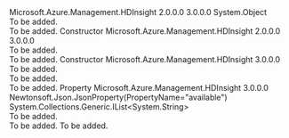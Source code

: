 <Type Name="VmSizesCapability" FullName="Microsoft.Azure.Management.HDInsight.Models.VmSizesCapability">
  <TypeSignature Language="C#" Value="public class VmSizesCapability" />
  <TypeSignature Language="ILAsm" Value=".class public auto ansi beforefieldinit VmSizesCapability extends System.Object" />
  <TypeSignature Language="DocId" Value="T:Microsoft.Azure.Management.HDInsight.Models.VmSizesCapability" />
  <TypeSignature Language="VB.NET" Value="Public Class VmSizesCapability" />
  <TypeSignature Language="F#" Value="type VmSizesCapability = class" />
  <AssemblyInfo>
    <AssemblyName>Microsoft.Azure.Management.HDInsight</AssemblyName>
    <AssemblyVersion>2.0.0.0</AssemblyVersion>
    <AssemblyVersion>3.0.0.0</AssemblyVersion>
  </AssemblyInfo>
  <Base>
    <BaseTypeName>System.Object</BaseTypeName>
  </Base>
  <Interfaces />
  <Docs>
    <summary>To be added.</summary>
    <remarks>To be added.</remarks>
  </Docs>
  <Members>
    <Member MemberName=".ctor">
      <MemberSignature Language="C#" Value="public VmSizesCapability ();" />
      <MemberSignature Language="ILAsm" Value=".method public hidebysig specialname rtspecialname instance void .ctor() cil managed" />
      <MemberSignature Language="DocId" Value="M:Microsoft.Azure.Management.HDInsight.Models.VmSizesCapability.#ctor" />
      <MemberSignature Language="VB.NET" Value="Public Sub New ()" />
      <MemberType>Constructor</MemberType>
      <AssemblyInfo>
        <AssemblyName>Microsoft.Azure.Management.HDInsight</AssemblyName>
        <AssemblyVersion>2.0.0.0</AssemblyVersion>
        <AssemblyVersion>3.0.0.0</AssemblyVersion>
      </AssemblyInfo>
      <Parameters />
      <Docs>
        <summary>To be added.</summary>
        <remarks>To be added.</remarks>
      </Docs>
    </Member>
    <Member MemberName=".ctor">
      <MemberSignature Language="C#" Value="public VmSizesCapability (System.Collections.Generic.IList&lt;string&gt; available = null);" />
      <MemberSignature Language="ILAsm" Value=".method public hidebysig specialname rtspecialname instance void .ctor(class System.Collections.Generic.IList`1&lt;string&gt; available) cil managed" />
      <MemberSignature Language="DocId" Value="M:Microsoft.Azure.Management.HDInsight.Models.VmSizesCapability.#ctor(System.Collections.Generic.IList{System.String})" />
      <MemberSignature Language="VB.NET" Value="Public Sub New (Optional available As IList(Of String) = null)" />
      <MemberSignature Language="F#" Value="new Microsoft.Azure.Management.HDInsight.Models.VmSizesCapability : System.Collections.Generic.IList&lt;string&gt; -&gt; Microsoft.Azure.Management.HDInsight.Models.VmSizesCapability" Usage="new Microsoft.Azure.Management.HDInsight.Models.VmSizesCapability available" />
      <MemberType>Constructor</MemberType>
      <AssemblyInfo>
        <AssemblyName>Microsoft.Azure.Management.HDInsight</AssemblyName>
        <AssemblyVersion>3.0.0.0</AssemblyVersion>
      </AssemblyInfo>
      <Parameters>
        <Parameter Name="available" Type="System.Collections.Generic.IList&lt;System.String&gt;" />
      </Parameters>
      <Docs>
        <param name="available">To be added.</param>
        <summary>To be added.</summary>
        <remarks>To be added.</remarks>
      </Docs>
    </Member>
    <Member MemberName="Available">
      <MemberSignature Language="C#" Value="public System.Collections.Generic.IList&lt;string&gt; Available { get; set; }" />
      <MemberSignature Language="ILAsm" Value=".property instance class System.Collections.Generic.IList`1&lt;string&gt; Available" />
      <MemberSignature Language="DocId" Value="P:Microsoft.Azure.Management.HDInsight.Models.VmSizesCapability.Available" />
      <MemberSignature Language="VB.NET" Value="Public Property Available As IList(Of String)" />
      <MemberSignature Language="F#" Value="member this.Available : System.Collections.Generic.IList&lt;string&gt; with get, set" Usage="Microsoft.Azure.Management.HDInsight.Models.VmSizesCapability.Available" />
      <MemberType>Property</MemberType>
      <AssemblyInfo>
        <AssemblyName>Microsoft.Azure.Management.HDInsight</AssemblyName>
        <AssemblyVersion>3.0.0.0</AssemblyVersion>
      </AssemblyInfo>
      <Attributes>
        <Attribute>
          <AttributeName>Newtonsoft.Json.JsonProperty(PropertyName="available")</AttributeName>
        </Attribute>
      </Attributes>
      <ReturnValue>
        <ReturnType>System.Collections.Generic.IList&lt;System.String&gt;</ReturnType>
      </ReturnValue>
      <Docs>
        <summary>To be added.</summary>
        <value>To be added.</value>
        <remarks>To be added.</remarks>
      </Docs>
    </Member>
  </Members>
</Type>